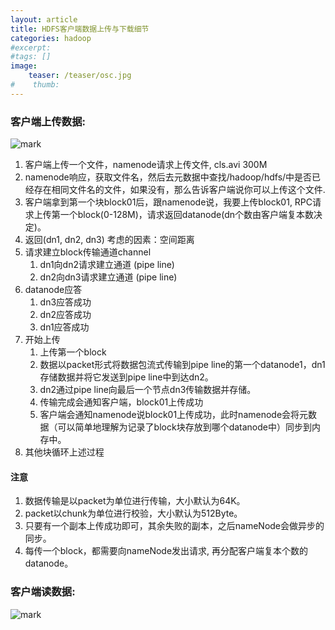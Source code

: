```yaml
---
layout: article
title: HDFS客户端数据上传与下载细节
categories: hadoop
#excerpt:
#tags: []
image:
    teaser: /teaser/osc.jpg
#    thumb:
---
```


### 客户端上传数据:  

![mark](http://pc06h57sq.bkt.clouddn.com/blog/181015/gaD7380Dc5.png?imageslim)  

1. 客户端上传一个文件，namenode请求上传文件, cls.avi 300M 
2. namenode响应，获取文件名，然后去元数据中查找/hadoop/hdfs/中是否已经存在相同文件名的文件，如果没有，那么告诉客户端说你可以上传这个文件.
3.  客户端拿到第一个块block01后，跟namenode说，我要上传block01, RPC请求上传第一个block(0-128M)，请求返回datanode(dn个数由客户端复本数决定)。
4. 返回(dn1, dn2, dn3) 考虑的因素：空间距离
5. 请求建立block传输通道channel
    1. dn1向dn2请求建立通道 (pipe line)
    2. dn2向dn3请求建立通道 (pipe line)
6. datanode应答
    1. dn3应答成功
    2. dn2应答成功
    3. dn1应答成功
7. 开始上传
    1. 上传第一个block
    2. 数据以packet形式将数据包流式传输到pipe line的第一个datanode1，dn1存储数据并将它发送到pipe line中到达dn2。
    3. dn2通过pipe line向最后一个节点dn3传输数据并存储。
    4. 传输完成会通知客户端，block01上传成功
    5. 客户端会通知namenode说block01上传成功，此时namenode会将元数据（可以简单地理解为记录了block块存放到哪个datanode中）同步到内存中。
5. 其他块循环上述过程



#### 注意
1. 数据传输是以packet为单位进行传输，大小默认为64K。
2. packet以chunk为单位进行校验，大小默认为512Byte。
3. 只要有一个副本上传成功即可，其余失败的副本，之后nameNode会做异步的同步。
4. 每传一个block，都需要向nameNode发出请求, 再分配客户端复本个数的datanode。


### 客户端读数据:  

![mark](http://pc06h57sq.bkt.clouddn.com/blog/181016/CD5bDe4Jjm.png?imageslim)  
